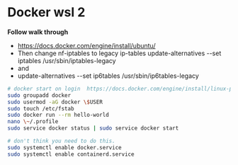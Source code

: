 # Docker wsl 2

**Follow walk through**

- <https://docs.docker.com/engine/install/ubuntu/>
- Then change nf-iptables to legacy ip-tables update-alternatives --set iptables /usr/sbin/iptables-legacy
- and
- update-alternatives --set ip6tables /usr/sbin/ip6tables-legacy

```sh
# docker start on login  https://docs.docker.com/engine/install/linux-postinstall/
sudo groupadd docker
sudo usermod -aG docker \$USER
sudo touch /etc/fstab
sudo docker run --rm hello-world
nano \~/.profile
sudo service docker status | sudo service docker start

# don't think you need to do this.
sudo systemctl enable docker.service
sudo systemctl enable containerd.service
```
